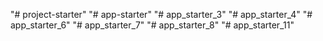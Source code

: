"# project-starter" 
"# app-starter" 
"# app_starter_3"
"# app_starter_4" 
"# app_starter_6" 
"# app_starter_7" 
"# app_starter_8"
"# app_starter_11" 

